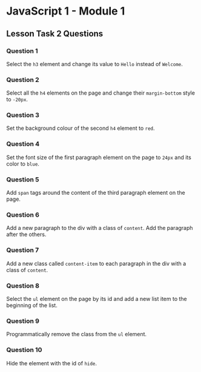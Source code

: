 # JavaScript 1 - Module 1

## Lesson Task 2 Questions

### Question 1

Select the `h3` element and change its value to `Hello` instead of `Welcome`.

### Question 2

Select all the `h4` elements on the page and change their `margin-bottom` style to `-20px`.

### Question 3

Set the background colour of the second `h4` element to `red`.

### Question 4

Set the font size of the first paragraph element on the page to `24px` and its color to `blue`.

### Question 5

Add `span` tags around the content of the third paragraph element on the page.

### Question 6

Add a new paragraph to the div with a class of `content`. Add the paragraph after the others.

### Question 7

Add a new class called `content-item` to each paragraph in the div with a class of `content`.

### Question 8

Select the `ul` element on the page by its id and add a new list item to the beginning of the list.

### Question 9

Programmatically remove the class from the `ul` element.

### Question 10

Hide the element with the id of `hide`.
